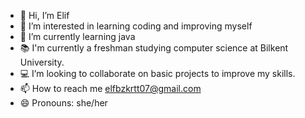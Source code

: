 - 👋 Hi, I’m Elif 
- 👀 I’m interested in learning coding and improving myself
- 🌱 I’m currently learning java
- 📚 I'm currently a freshman studying computer science at Bilkent University.
- 💻 I’m looking to collaborate on basic projects to improve my skills.
- 📫 How to reach me elfbzkrtt07@gmail.com
- 😄 Pronouns: she/her

<!---
elfbzkrtt07/elfbzkrtt07 is a ✨ special ✨ repository because its `README.md` (this file) appears on your GitHub profile.
You can click the Preview link to take a look at your changes.
--->
